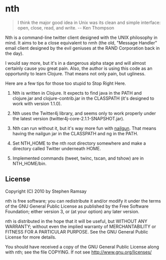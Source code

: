 # nth

> I think the major good idea in Unix was its clean and simple interface: open, close, read, and write. -- Ken Thompson 

Nth is a command-line twitter client designed with the UNIX philosophy in mind.  It aims to be a close equivalent to nmh (the old, "Message Handler" email client designed by the evil geniuses at the RAND Corporation back in the day).

I would say more, but it's in a dangerous alpha stage and will almost certainly cause you great pain.  Also, the author is using this code as an opportunity to learn Clojure.  That means not only pain, but ugliness.

Here are a few tips for those too stupid to Stop Right Here.

1. Nth is written in Clojure.  It expects to find java in the PATH and clojure.jar and clojure-contrib.jar in the CLASSPATH (it's designed to work with version 1.1.0).

2. Nth uses the Twitter4j library, and seems only to work properly under the latest version (twitter4j-core-2.1.1-SNAPSHOT.jar).

3. Nth can run without it, but it's way more fun with [nailgun](http://martiansoftware.com/nailgun/index.html).  That means having the nailgun jar in the CLASSPATH and ng in the PATH.

4. Set NTH_HOME to the nth root directory somewhere and make a directory called Twitter underneath HOME.

5. Implemented commands (tweet, twinc, tscan, and tshow) are in NTH_HOME/bin.

## License

Copyright (C) 2010 by Stephen Ramsay

nth is free software; you can redistribute it and/or modify it under the terms of the GNU General Public License as published by the Free Software Foundation; either version 3, or (at your option) any later version.

nth is distributed in the hope that it will be useful, but WITHOUT ANY WARRANTY; without even the implied warranty of MERCHANTABILITY or FITNESS FOR A PARTICULAR PURPOSE.  See the GNU General Public License for more details.

You should have received a copy of the GNU General Public License along with nth; see the file COPYING.  If not see <http://www.gnu.org/licenses/>
